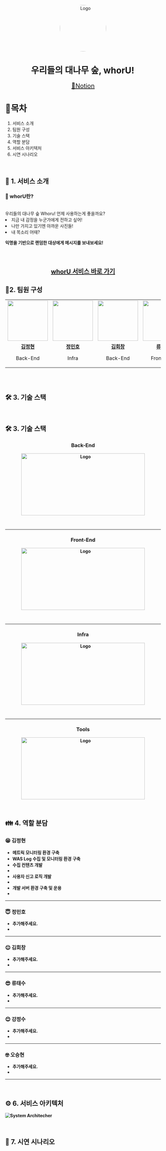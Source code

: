 <p align="center">
  <img src="./assets/logo.png" width="auto" height="150" style="width: 150px; height: 150px; border-radius: 50%; overflow: hidden;" alt="Logo">
</p>
<h1 align="center"> 우리들의 대나무 숲, whorU! </h1>
<p align="center" style="font-size: 20px">
<a href="https://www.notion.so/SSAFY-D203-32eaef8bd8f54a9c9a24584c406dc76a?pvs=4"> 📒Notion </a>
</p>

<h1> 🧷목차 </h1>
<ol>
  <li> <a herf="#section1"> 서비스 소개 </a> </li>
  <li> <a herf="#section2"> 팀원 구성 </a> </li>
  <li> <a herf="#section3"> 기술 스택 </a> </li>
  <li> <a herf="#section4"> 역할 분담 </a> </li>
  <li> <a herf="#section5"> 서비스 아키텍처 </a> </li>
  <li> <a herf="#section6"> 시연 시나리오 </a> </li>
</ol>

<br>

<h2 id="section1">👀 1. 서비스 소개 </h2>
<h3>📨 whorU란?</h3>
<br />
우리들의 대나무 숲 Whoru! 언제 사용하는게 좋을까요?
<br />
<li> 지금 내 감정을 누군가에게 전하고 싶어!
<li> 나만 가지고 있기엔 아까운 사진들!
<li> 내 목소리 어때?

<b>익명을 기반으로 랜덤한 대상에게 메시지를 보내보세요!

<br>
<br>

<p align="center" style="font-size: 20px">
<a href="https://k10d203.p.ssafy.io/"> whorU 서비스 바로 가기 </a>
</p>

<h2 id="section2"> 📎2. 팀원 구성 </h2>
<table>
 <tr>
    <td align="center"><a href="https://github.com/Be-HinD"><img src="https://avatars.githubusercontent.com/Be-HinD" width="130px;" alt=""></a></td>
    <td align="center"><a href="https://github.com/GEISHAz"><img src="https://avatars.githubusercontent.com/GEISHAz" width="130px;" alt=""></a></td>
    <td align="center"><a href="https://github.com/kimhaechang1"><img src="https://avatars.githubusercontent.com/kimhaechang1" width="130px;" alt=""></a></td>
    <td align="center"><a href="https://github.com/RyuTa960625"><img src="https://avatars.githubusercontent.com/RyuTa960625" width="130px;" alt=""></a></td>
   <td align="center"><a href="https://github.com/kangjungsuu"><img src="https://avatars.githubusercontent.com/kangjungsuu" width="130px;" alt=""></a></td>
   <td align="center"><a href="https://github.com/nks211"><img src="https://avatars.githubusercontent.com/nks211" width="130px;" alt=""></a></td>
  </tr>
  <tr>
    <td align="center"><a href="https://github.com/Be-HinD"><b>김정현</b></a><p>Back-End</p></td>
    <td align="center"><a href="https://github.com/GEISHAz"><b>정민호</b></a><p>Infra</p></td>
    <td align="center"><a href="https://github.com/kimhaechang1"><b>김회창</b></a><p>Back-End</p></td>
    <td align="center"><a href="https://github.com/RyuTa960625"><b>류태수</b></a><p>Front-End</p></td>
    <td align="center"><a href="https://github.com/kangjungsuu"><b>강정수</b></a><p>Front-End</p></td>
    <td align="center"><a href="https://github.com/nks211"><b>오승현</b></a><p>Front-End</p></td>
  </tr>
</table>

<br>

<br>
<h2 id="section3"> 🛠️ 3. 기술 스택 </h2>

<br>
<h2 id="section3"> 🛠️ 3. 기술 스택 </h2>

<h3 align="center"> Back-End </h3>

<p align="center">
  <img src="./assets/img/backend/기술 스택.png" width="400" height="200" alt="Logo">
</p>

<br>
<hr>

<h3 align="center"> Front-End </h3>

<p align="center">
  <img src="./assets/img/frontend/기술 스택.png" width="400" height="200" alt="Logo">
</p>

<br>
<hr>

<h3 align="center"> Infra </h3>

<p align="center">
  <img src="./assets/img/infra/기술 스택.png" width="400" height="200" alt="Logo">
</p>

<br>
<hr>

<h3 align="center"> Tools </h3>

<p align="center">
  <img src="./assets/img/tool/기술 스택.png" width="400" height="200" alt="Logo">
</p>

<br>

<h2 id="section4">👪 4. 역할 분담 </h2>
<h3> 😁 김정현 </h3>
<ul>
  <li> 메트릭 모니터링 환경 구축 </li>
  <li> WAS Log 수집 및 모니터링 환경 구축 </li>
  <li> 수집 컨텐츠 개발 <li>
  <li> 사용자 신고 로직 개발 <li>
  <li> 개발 서버 환경 구축 및 운용 <li>
</ul>

<hr>
<h3> 😇 정민호 </h3>
<ul>
  <li> 추가해주세요. <li>
</ul>

<hr>
<h3> 😌 김회창 </h3>
<ul>
  <li> 추가해주세요. <li>
</ul>

<hr>
<h3> 😎 류태수 </h3>
<ul>
  <li> 추가해주세요. <li>
</ul>

<hr>
<h3> 😊 강정수 </h3>
<ul>
  <li> 추가해주세요. <li>
</ul>

<hr>
<h3> 🤓 오승현 </h3>
<ul>
  <li> 추가해주세요. <li>
</ul>

<hr>

<br>

<h2 id="section5">⚙️ 6. 서비스 아키텍처 </h2>

![System Architecher](./assets/서비스%20아키텍처.png)

<br>

<h2 id="section6"> 🎥 7. 시연 시나리오</h2>

